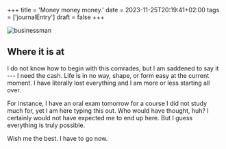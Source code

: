 +++
title = 'Money money money.'
date = 2023-11-25T20:19:41+02:00
tags = ['journalEntry']
draft = false
+++

![businessman](/images/businessMan.png)

## Where it is at

I do not know how to begin with this comrades, but I am saddened to say it --- I need the cash. Life is in no way, shape, or form easy at the current moment. I have literally lost everything and I am more or less starting all over.

For instance, I have an oral exam tomorrow for a course I did not study much for, yet I am here typing this out. Who would have thought, huh? I certainly would not have expected me to end up here. But I guess everything is truly possible.

Wish me the best. I have to go now.
